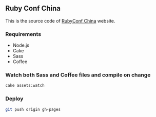 ## Ruby Conf China

This is the source code of [RubyConf China](http://rubyconfchina.org) website.

### Requirements

* Node.js
* Cake
* Sass
* Coffee

### Watch both Sass and Coffee files and compile on change

```bash
cake assets:watch
```

### Deploy

```bash
git push origin gh-pages
```
